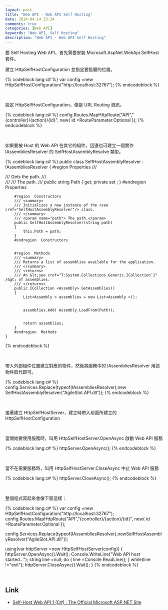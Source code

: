 ```yaml
---
layout: post
title: "Web API - Web API Self Hosting"
date: 2014-04-14 23:24
comments: true
categories: [Web API] 
keywords: "Web API, Self Hosting"
description: "Web API - Web API Self Hosting"
---
```


要 Self Hosting Web API，首先需要安裝 Microsoft.AspNet.WebApi.SelfHost 套件。  

<!-- More -->

建立 HttpSelfHostConfiguration 並指定要監聽的位置。 

{% codeblock lang:c# %}
var config =new HttpSelfHostConfiguration("http://localhost:32767");
{% endcodeblock %}

<br/>


設定 HttpSelfHostConfiguration，像是 URL Routing 資訊。 

{% codeblock lang:c# %}
config.Routes.MapHttpRoute("API","{controller}/{action}/{id}",
new{ id =RouteParameter.Optional });
{% endcodeblock %}

<Br/>


如果要被 Host 的 Web API 在其它的組件，這邊也可建立一個實作 IAssembliesResolver 的 SelfHostAssemblyResolve 類型。  

{% codeblock lang:c# %}
    public class SelfHostAssemblyResolver : IAssembliesResolver
    {
        #region  Properties
        /// <summary>
        /// Gets the path.
        /// </summary>
        /// <value>
        /// The path.
        /// </value>
        public string Path { get; private set ; }
        #endregion  Properties


        #region  Constructors
        /// <summary>
        /// Initializes a new instance of the <see cref="SelfHostAssemblyResolver"/> class.
        /// </summary>
        /// <param name="path"> The path.</param>
        public SelfHostAssemblyResolver(string path)
        {
            this.Path = path;
        }
        #endregion  Constructors


        #region  Methods
        /// <summary>
        /// Returns a list of assemblies available for the application.
        /// </summary>
        /// <returns>
        /// An &lt;see cref="T:System.Collections.Generic.ICollection`1" /&gt; of assemblies.
        /// </returns>
        public ICollection <Assembly> GetAssemblies()
        {
            List<Assembly > assemblies = new List<Assembly >();


            assemblies.Add( Assembly.LoadFrom(Path));


            return assemblies;
        }
        #endregion  Methods
    }
{% endcodeblock %}

<br/>


帶入外部組件位置建立對應的物件，然後將服務中的 IAssembliesResolver 用該物件取代即可。

{% codeblock lang:c# %}
config.Services.Replace(typeof(IAssembliesResolver),new SelfHostAssemblyResolver("AgileSlot.API.dll"));
{% endcodeblock %}

<br/>


接著建立 HttpSelfHostServer，建立時帶入前面所建立的 HttpSelfHostConfiguration

<br/>


當開始要使用服務時，叫用 HttpSelfHostServer.OpenAsync 啟動 Web API 服務

{% codeblock lang:c# %}
httpServer.OpenAsync();
{% endcodeblock %}

<br/>


當不在需要服務時，叫用 HttpSelfHostServer.CloseAsync 中止 Web API 服務

{% codeblock lang:c# %}
httpServer.CloseAsync();
{% endcodeblock %}

<br/>


整個程式寫起來會像下面這樣：

{% codeblock lang:c# %}
var config =new HttpSelfHostConfiguration("http://localhost:32767");
config.Routes.MapHttpRoute("API","{controller}/{action}/{id}",
new{ id =RouteParameter.Optional });

config.Services.Replace(typeof(IAssembliesResolver),newSelfHostAssemblyResolver("AgileSlot.API.dll"));

using(var httpServer =new HttpSelfHostServer(config))
{
    httpServer.OpenAsync().Wait();
    Console.WriteLine("Web API host started...");
    string line =null;
    do
    {
        line =Console.ReadLine();
    }
    while(line !="exit");
    httpServer.CloseAsync().Wait();
}
{% endcodeblock %}

<br/>


Link
----
* [Self-Host Web API 1 (C#) : The Official Microsoft ASP.NET Site](http://www.asp.net/web-api/overview/hosting-aspnet-web-api/self-host-a-web-api)
